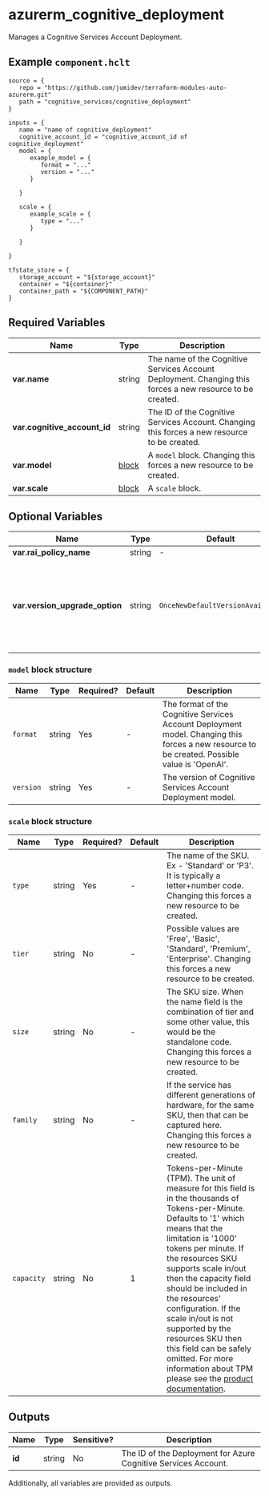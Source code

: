 # azurerm_cognitive_deployment

Manages a Cognitive Services Account Deployment.

## Example `component.hclt`

```hcl
source = {
   repo = "https://github.com/jumidev/terraform-modules-auto-azurerm.git" 
   path = "cognitive_services/cognitive_deployment" 
}

inputs = {
   name = "name of cognitive_deployment" 
   cognitive_account_id = "cognitive_account_id of cognitive_deployment" 
   model = {
      example_model = {
         format = "..."   
         version = "..."   
      }
  
   }
 
   scale = {
      example_scale = {
         type = "..."   
      }
  
   }
 
}

tfstate_store = {
   storage_account = "${storage_account}" 
   container = "${container}" 
   container_path = "${COMPONENT_PATH}" 
}

```

## Required Variables

| Name | Type |  Description |
| ---- | --------- |  ----------- |
| **var.name** | string |  The name of the Cognitive Services Account Deployment. Changing this forces a new resource to be created. | 
| **var.cognitive_account_id** | string |  The ID of the Cognitive Services Account. Changing this forces a new resource to be created. | 
| **var.model** | [block](#model-block-structure) |  A `model` block. Changing this forces a new resource to be created. | 
| **var.scale** | [block](#scale-block-structure) |  A `scale` block. | 

## Optional Variables

| Name | Type |  Default  |  possible values |  Description |
| ---- | --------- |  ----------- | ----------- | ----------- |
| **var.rai_policy_name** | string |  -  |  -  |  The name of RAI policy. | 
| **var.version_upgrade_option** | string |  `OnceNewDefaultVersionAvailable`  |  `OnceNewDefaultVersionAvailable`, `OnceCurrentVersionExpired`, `NoAutoUpgrade`  |  Deployment model version upgrade option. Possible values are `OnceNewDefaultVersionAvailable`, `OnceCurrentVersionExpired`, and `NoAutoUpgrade`. Defaults to `OnceNewDefaultVersionAvailable`. Changing this forces a new resource to be created. | 

### `model` block structure

| Name | Type | Required? | Default | Description |
| ---- | ---- | --------- | ------- | ----------- |
| `format` | string | Yes | - | The format of the Cognitive Services Account Deployment model. Changing this forces a new resource to be created. Possible value is 'OpenAI'. |
| `version` | string | Yes | - | The version of Cognitive Services Account Deployment model. |

### `scale` block structure

| Name | Type | Required? | Default | Description |
| ---- | ---- | --------- | ------- | ----------- |
| `type` | string | Yes | - | The name of the SKU. Ex - 'Standard' or 'P3'. It is typically a letter+number code. Changing this forces a new resource to be created. |
| `tier` | string | No | - | Possible values are 'Free', 'Basic', 'Standard', 'Premium', 'Enterprise'. Changing this forces a new resource to be created. |
| `size` | string | No | - | The SKU size. When the name field is the combination of tier and some other value, this would be the standalone code. Changing this forces a new resource to be created. |
| `family` | string | No | - | If the service has different generations of hardware, for the same SKU, then that can be captured here. Changing this forces a new resource to be created. |
| `capacity` | string | No | 1 | Tokens-per-Minute (TPM). The unit of measure for this field is in the thousands of Tokens-per-Minute. Defaults to '1' which means that the limitation is '1000' tokens per minute. If the resources SKU supports scale in/out then the capacity field should be included in the resources' configuration. If the scale in/out is not supported by the resources SKU then this field can be safely omitted. For more information about TPM please see the [product documentation](https://learn.microsoft.com/azure/ai-services/openai/how-to/quota?tabs=rest). |



## Outputs

| Name | Type | Sensitive? | Description |
| ---- | ---- | --------- | --------- |
| **id** | string | No  | The ID of the Deployment for Azure Cognitive Services Account. | 

Additionally, all variables are provided as outputs.
